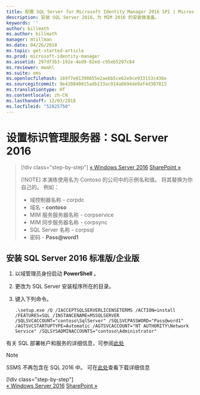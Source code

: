 ```yaml
---
title: 配置 SQL Server for Microsoft Identity Manager 2016 SP1 | Microsoft Docs
description: 安装 SQL Server 2016，为 MIM 2016 的安装做准备。
keywords: ''
author: billmath
ms.author: billmath
manager: mtillman
ms.date: 04/26/2018
ms.topic: get-started-article
ms.prod: microsoft-identity-manager
ms.assetid: 297df3b3-192e-4ed9-82ed-c95eb5297c84
ms.reviewer: mwahl
ms.suite: ems
ms.openlocfilehash: 169f7e01398655e2aebb5ce62e9ce933153c436e
ms.sourcegitcommit: 9e420840815adb133ac014a8694de9af4d307815
ms.translationtype: HT
ms.contentlocale: zh-CN
ms.lasthandoff: 12/03/2018
ms.locfileid: "52825750"
---
```

# <a name="set-up-an-identity-management-server-sql-server-2016"></a>设置标识管理服务器：SQL Server 2016

> [!div class="step-by-step"]
> [« Windows Server 2016](prepare-server-ws2016.md)
> [SharePoint »](prepare-server-sharepoint.md)
> 
> [!NOTE]
> 本演练使用名为 Contoso 的公司中的示例名和值。 将其替换为你自己的。 例如：
> - 域控制器名称 - corpdc
> - 域名 - **contoso**
> - MIM 服务服务器名称 - corpservice
> - MIM 同步服务器名称 - corpsync
> - SQL Server 名称 - corpsql
> - 密码 - <strong>Pass@word1</strong>

## <a name="install-sql-server-2016-standardenterprise-edition"></a>安装 SQL Server 2016 标准版/企业版

1. 以域管理员身份启动 **PowerShell** 。

2. 更改为 SQL Server 安装程序所在的目录。

3. 键入下列命令。

    ```
    .\setup.exe /Q /IACCEPTSQLSERVERLICENSETERMS /ACTION=install /FEATURES=SQL /INSTANCENAME=MSSQLSERVER /SQLSVCACCOUNT="contoso\SqlServer" /SQLSVCPASSWORD="Pass@word1"   /AGTSVCSTARTUPTYPE=Automatic /AGTSVCACCOUNT="NT AUTHORITY\Network Service" /SQLSYSADMINACCOUNTS="contoso\Administrator"
    ```
有关 SQL 部署帐户和服务的详细信息，可参阅[此处](https://docs.microsoft.com/sql/database-engine/configure-windows/configure-windows-service-accounts-and-permissions?view=sql-server-2017)
> [!NOTE]
> SSMS 不再包含在 SQL 2016 中。 可在[此处](https://docs.microsoft.com/sql/ssms/download-sql-server-management-studio-ssms?view=sql-server-2017)查看下载详细信息
> 
> [!div class="step-by-step"]  
> [« Windows Server 2016](prepare-server-ws2016.md)
> [SharePoint »](prepare-server-sharepoint.md)
